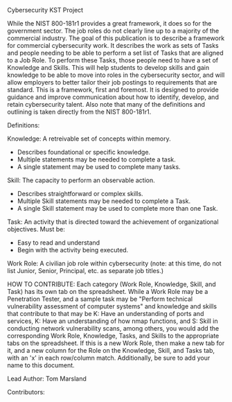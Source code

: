 Cybersecurity KST Project

While the NIST 800-181r1 provides a great framework, it does so for the government sector.  The job roles do not clearly line up to a majority of the commercial industry.
The goal of this publication is to describe a framework for commercial cybersecurity work.  It describes the work as sets of Tasks and people needing to be able to perform a set list of Tasks that are aligned to a Job Role.  To perform these Tasks, those people need to have a set of Knowledge and Skills.
This will help students to develop skills and gain knowledge to be able to move into roles in the cybersecurity sector, and will allow employers to better tailor their job postings to requirements that are standard.  This is a framework, first and foremost. It is designed to provide guidance and improve communication about how to identify, develop, and retain cybersecurity talent.  Also note that many of the definitions and outlining is taken directly from the NIST 800-181r1.


Definitions:

Knowledge: A retreivable set of concepts within memory.
- Describes foundational or specific knowledge.
- Multiple statements may be needed to complete a task.
- A single statement may be used to complete many tasks.

Skill: The capacity to perform an observable action.
- Describes straightforward or complex skills.
- Multiple Skill statements may be needed to complete a Task.
- A single Skill statement may be used to complete more than one Task.

Task: An activity that is directed toward the achievement of organizational objectives. Must be: 
- Easy to read and understand
- Begin with the activity being executed.

Work Role:  A civilian job role within cybersecurity (note: at this time, do not list Junior, Senior, Principal, etc. as separate job titles.)

HOW TO CONTRIBUTE:
Each category (Work Role, Knowledge, Skill, and Task) has its own tab on the spreadsheet.  While a Work Role may be a Penetration Tester, and a sample task may be "Perform technical vulnerability assessment of computer systems" and knowledge and skills that contribute to that may be K: Have an understanding of ports and services, K: Have an understanding of how nmap functions, and S: Skill in conducting network vulnerability scans, among others, you would add the corresponding Work Role, Knowledge, Tasks, and Skills to the appropriate tabs on the spreadsheet.  If this is a new Work Role, then make a new tab for it, and a new column for the Role on the Knowledge, Skill, and Tasks tab, with an 'x' in each row/column match. Additionally, be sure to add your name to this document.


Lead Author:  Tom Marsland

Contributors: <Add Your Name Here>
